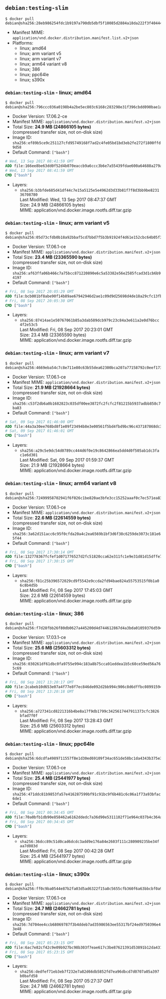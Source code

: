 ## `debian:testing-slim`

```console
$ docker pull debian@sha256:28eb986254fdc1b9197a790db5dbf5f10085d2884a18da222f3f40444561ca41
```

-	Manifest MIME: `application/vnd.docker.distribution.manifest.list.v2+json`
-	Platforms:
	-	linux; amd64
	-	linux; arm variant v5
	-	linux; arm variant v7
	-	linux; arm64 variant v8
	-	linux; 386
	-	linux; ppc64le
	-	linux; s390x

### `debian:testing-slim` - linux; amd64

```console
$ docker pull debian@sha256:796ccc036a0198b4a2be5ec803c6168c283298e31f396cbdd090bae1a602f110
```

-	Docker Version: 17.06.2-ce
-	Manifest MIME: `application/vnd.docker.distribution.manifest.v2+json`
-	Total Size: **24.9 MB (24866105 bytes)**  
	(compressed transfer size, not on-disk size)
-	Image ID: `sha256:ef89b5ce9c251127cfd95749168f7ad2c4fe05bd1bd3eb2fe272f1800ffd9d58`
-	Default Command: `["bash"]`

```dockerfile
# Wed, 13 Sep 2017 08:41:59 GMT
ADD file:166ee8be63dd0f52d4b070eaccb9a6ccc3b6e7a55439fdae600a64688a279a73 in / 
# Wed, 13 Sep 2017 08:41:59 GMT
CMD ["bash"]
```

-	Layers:
	-	`sha256:b3bfde685d41df44c7e15a5125e5e4962d3d33b81f7f8d3bb9be823136708780`  
		Last Modified: Wed, 13 Sep 2017 08:47:37 GMT  
		Size: 24.9 MB (24866105 bytes)  
		MIME: application/vnd.docker.image.rootfs.diff.tar.gzip

### `debian:testing-slim` - linux; arm variant v5

```console
$ docker pull debian@sha256:05d73cfdb0b18a92bbaf5cd7bbd7f5b3b91924f4d61e152cbc64b05f34ab650d
```

-	Docker Version: 17.06.1-ce
-	Manifest MIME: `application/vnd.docker.distribution.manifest.v2+json`
-	Total Size: **23.4 MB (23365590 bytes)**  
	(compressed transfer size, not on-disk size)
-	Image ID: `sha256:af63ffa06b466c7a75bcc871220890e6c5a53382e56e2585fcad3d1cb6b94197`
-	Default Command: `["bash"]`

```dockerfile
# Fri, 08 Sep 2017 20:05:29 GMT
ADD file:bcb001bf8abe90f14b89ae67942946d2ae1c09d9d25698d4de18a29cfc13fbcb in / 
# Fri, 08 Sep 2017 20:05:30 GMT
CMD ["bash"]
```

-	Layers:
	-	`sha256:87414ae1e50767061b85a3dab589dcb979c23c84a3e611a2e0d76bcc4f2e53c5`  
		Last Modified: Fri, 08 Sep 2017 20:23:01 GMT  
		Size: 23.4 MB (23365590 bytes)  
		MIME: application/vnd.docker.image.rootfs.diff.tar.gzip

### `debian:testing-slim` - linux; arm variant v7

```console
$ docker pull debian@sha256:4669eba54c7c8e711e80c63b55dea62300bca207a77158792c0eef17366925aa
```

-	Docker Version: 17.06.1-ce
-	Manifest MIME: `application/vnd.docker.distribution.manifest.v2+json`
-	Total Size: **21.9 MB (21928664 bytes)**  
	(compressed transfer size, not on-disk size)
-	Image ID: `sha256:c53f2db6a0b1682823c035df00ee3872fc2fcfc2f81215b5937adbb858c7ba83`
-	Default Command: `["bash"]`

```dockerfile
# Sat, 09 Sep 2017 01:46:00 GMT
ADD file:44a3a30ee768bd8f1e09f23494b8e3e00561f5bd4fbd9bc96c437187868dc33e in / 
# Sat, 09 Sep 2017 01:46:01 GMT
CMD ["bash"]
```

-	Layers:
	-	`sha256:a29c5e9dc54d0789cc444d6f0e19c8642866ea5dd4d0f505ab1dc3fac1e6d301`  
		Last Modified: Sat, 09 Sep 2017 01:59:37 GMT  
		Size: 21.9 MB (21928664 bytes)  
		MIME: application/vnd.docker.image.rootfs.diff.tar.gzip

### `debian:testing-slim` - linux; arm64 variant v8

```console
$ docker pull debian@sha256:72499958702941f6f026c1be820ae3bfe3cc15252aaaf0c7ec571ea839b923a7
```

-	Docker Version: 17.06.1-ce
-	Manifest MIME: `application/vnd.docker.distribution.manifest.v2+json`
-	Total Size: **22.6 MB (22614559 bytes)**  
	(compressed transfer size, not on-disk size)
-	Image ID: `sha256:3a62d151acc6c95f0cfda20a4c2ea6569b1bf3d6f38c6259de3073c181e65f44`
-	Default Command: `["bash"]`

```dockerfile
# Fri, 08 Sep 2017 17:30:14 GMT
ADD file:132778367fcfef1d071776527d2fc51820cca62e311fc1e9e31d81d15dffe704 in / 
# Fri, 08 Sep 2017 17:30:15 GMT
CMD ["bash"]
```

-	Layers:
	-	`sha256:f81c25b396572029cd9f5542e9ccda2fd94bae824a55753515f0b1a06c8b4d5b`  
		Last Modified: Fri, 08 Sep 2017 17:45:03 GMT  
		Size: 22.6 MB (22614559 bytes)  
		MIME: application/vnd.docker.image.rootfs.diff.tar.gzip

### `debian:testing-slim` - linux; 386

```console
$ docker pull debian@sha256:f7d28fbb26f80db0627a445200d4d744612867d4a3bda01059376d594942f903
```

-	Docker Version: 17.03.1-ce
-	Manifest MIME: `application/vnd.docker.distribution.manifest.v2+json`
-	Total Size: **25.6 MB (25603312 bytes)**  
	(compressed transfer size, not on-disk size)
-	Image ID: `sha256:030261df61dbc0fa9755e994c183a8b75cca91eddea1b5c60ce59ed56a765c69`
-	Default Command: `["bash"]`

```dockerfile
# Fri, 08 Sep 2017 13:20:17 GMT
ADD file:2cabeb10d653e07a4f77e8f7ec846de092d2bb994c906c8d6dffbc0899159428 in / 
# Fri, 08 Sep 2017 13:20:18 GMT
CMD ["bash"]
```

-	Layers:
	-	`sha256:a727341cd8221316b4be8a17f9db1799c3425617447911373cfc3826bfad7f0f`  
		Last Modified: Fri, 08 Sep 2017 13:28:43 GMT  
		Size: 25.6 MB (25603312 bytes)  
		MIME: application/vnd.docker.image.rootfs.diff.tar.gzip

### `debian:testing-slim` - linux; ppc64le

```console
$ docker pull debian@sha256:6dcdfa4989711557f8e1d30ed69109f34ac651de58bc1da4343b375e3895f181
```

-	Docker Version: 17.06.1-ce
-	Manifest MIME: `application/vnd.docker.distribution.manifest.v2+json`
-	Total Size: **25.4 MB (25441977 bytes)**  
	(compressed transfer size, not on-disk size)
-	Image ID: `sha256:471ddc81b9853fa57e416287599bf91c91bc9f6b481c6c06a1f73a93bfac6de1`
-	Default Command: `["bash"]`

```dockerfile
# Fri, 08 Sep 2017 00:34:45 GMT
ADD file:70a0bfb1db90e858462a6162ddedc7a36d90e5311102f71e964c037b4c364abd in / 
# Fri, 08 Sep 2017 00:34:45 GMT
CMD ["bash"]
```

-	Layers:
	-	`sha256:36dcc89c51d0cad6dcdc3add9e176a84e2603f111c280909235be34faa7d083d`  
		Last Modified: Fri, 08 Sep 2017 00:42:28 GMT  
		Size: 25.4 MB (25441977 bytes)  
		MIME: application/vnd.docker.image.rootfs.diff.tar.gzip

### `debian:testing-slim` - linux; s390x

```console
$ docker pull debian@sha256:ff0c9ba0544e87b2fa03d5ad6322f15a8c5655cfb360f6a63bbcbf0a9e7fce91
```

-	Docker Version: 17.06.1-ce
-	Manifest MIME: `application/vnd.docker.distribution.manifest.v2+json`
-	Total Size: **24.7 MB (24662781 bytes)**  
	(compressed transfer size, not on-disk size)
-	Image ID: `sha256:7d704ee4ccb68069787f3b4ddeb7ad35986563ee55317bf24ed9750396e43e48`
-	Default Command: `["bash"]`

```dockerfile
# Fri, 08 Sep 2017 05:23:15 GMT
ADD file:6ac7e82cf42c9e09b927bc98b303f7eae617c3be87621391d53891b12da431f6 in / 
# Fri, 08 Sep 2017 05:23:15 GMT
CMD ["bash"]
```

-	Layers:
	-	`sha256:dedfef71eb3eb7f232e7a82d66db5852fd7ea96dbcd7d0707a05a397b0bafd58`  
		Last Modified: Fri, 08 Sep 2017 05:27:37 GMT  
		Size: 24.7 MB (24662781 bytes)  
		MIME: application/vnd.docker.image.rootfs.diff.tar.gzip
